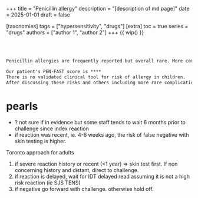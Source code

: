 +++
title = "Penicillin allergy"
description = "[description of md page]"
date = 2025-01-01
draft = false

[taxonomies]
tags = ["hypersensitivity", "drugs"]
[extra]
toc = true
series = "drugs"
authors = ["author 1", "author 2"]
+++
{{ wip() }}

</br>
</br>
<div class="blur-container">

```md
Penicillin allergies are frequently reported but overall rare. More commonly is represents a mislabel during childhood from medication intolerances and/or confounding reactions from the infection being treated. While skin testing can be used, the gold-standard diagnostic test is a direct oral challenge.

Our patient's PEN-FAST score is ****
There is no validated clinical tool for risk of allergy in children.
After discussing these risks and others including more rare complications such as we have agreed to pursue a direct amoxicillin challenge with 1 hour of observation
```

# pearls

- ? not sure if in evidence but some staff tends to wait 6 months prior to challenge since index reaction
- if reaction was recent, ie. 4-6 weeks ago, the risk of false negative with skin testing is higher.

Toronto approach for adults

1. if severe reaction history or recent (<1 year) => skin test first. If non concerning history and distant, direct to challenge.
2. if reaction is delayed, wait for IDT delayed read assuming it is not a high risk reaction (ie SJS TENS)
3. if negative go forward with challenge. otherwise hold off.

</div>
